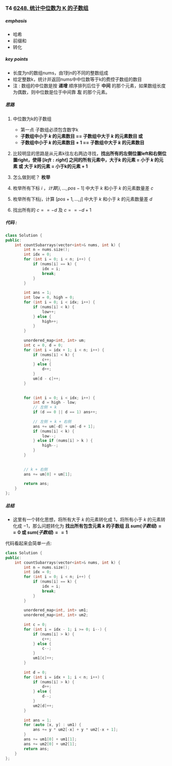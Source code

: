 ### T4 [6248. 统计中位数为 K 的子数组](https://leetcode.cn/problems/count-subarrays-with-median-k/)

##### emphasis

* 哈希
* 前缀和
* 转化

##### key points

* 长度为n的数组nums，由1到n的不同的整数组成
* 给定整数k，统计并返回nums中中位数等于k的费控子数组的数目
* 注 : 数组的中位数是按 **递增** 顺序排列后位于 **中间** 的那个元素，如果数组长度为偶数，则中位数是位于中间靠 **左** 的那个元素。

##### 思路

1. 中位数为k的子数组
   * 第一点 子数组必须包含数字k
   * **子数组中小于 $k$ 的元素数目 == 子数组中大于 $k$ 的元素数目  或**
   * **子数组中小于  $k$ 的元素数目 + $1$ == 子数组中大于 $k$ 的元素数目**

2. 比较明显的思路是从元素k往左右两边寻找，**找出所有的左侧位置left和右侧位置right，使得 $[left : right]$ 之间的所有元素中，大于$k$ 的元素 = 小于 $k$ 的元素 或 大于 $k$的元素 = 小于k的元素 + $1$**

3. 怎么做到呢？  **枚举**

4. 枚举所有下标 $i$ $，计算[i,...,pos - 1]$ 中大于 $k$ 和小于 $k$ 的元素数量差 $c$
5. 枚举所有下标$j$，计算 $[pos + 1,..., j]$ 中大于 $k$ 和小于 $k$ 的元素数量差 $d$
6. 找出所有的 $c == -d$ 及 $c == -d + 1$

##### 代码 : 

```cpp
class Solution {
public:
    int countSubarrays(vector<int>& nums, int k) {
        int n = nums.size();
        int idx = 0;
        for (int i = 0; i < n; i++) {
            if (nums[i] == k) {
                idx = i;
                break;
            }
        }
        
        int ans = 1;
        int low = 0, high = 0;
        for (int i = 0; i < idx; i++) {
            if (nums[i] < k) {
                low++;
            } else {
                high++;
            }
        }
        
        unordered_map<int, int> um;
        int c = 0, d = 0;
        for (int i = idx + 1; i < n; i++) {
            if (nums[i] < k) {
                c++;
            } else {
                d++;
            }
            um[d - c]++;
        }
        
        
        for (int i = 0; i < idx; i++) {
            int d = high - low;
            // 左侧 + k
            if (d == 0 || d == 1) ans++;
            
            // 左侧 + k + 右侧
            ans += um[-d] + um[-d + 1];
            if (nums[i] < k) {
                low--;
            } else if (nums[i] > k ) {
                high--;
            }    
        }
        
        
        // k + 右侧
        ans += um[0] + um[1];
        
        return ans;
    }
};
```

##### 总结

* 这里有一个转化思想，将所有大于 $k$ 的元素转化成 $1$，将所有小于 $k$ 的元素转化成 $-1$，那么问题转化为 **找出所有包含元素 $k$ 的子数组 且 $sum(子数组) == 0$ 或 $sum(子数组) == 1$**

代码看起来会简单一点:

```cpp
class Solution {
public:
    int countSubarrays(vector<int>& nums, int k) {
        int n = nums.size();
        int idx = 0;
        for (int i = 0; i < n; i++) {
            if (nums[i] == k) {
                idx = i;
                break;
            }
        }
        
        unordered_map<int, int> um1;
        unordered_map<int, int> um2;
        
        int c = 0;
        for (int i = idx - 1; i >= 0; i--) {
            if (nums[i] > k) {
                c++;
            } else {
                c--;
            }
            um1[c]++;
        }
        
        int d = 0;
        for (int i = idx + 1; i < n; i++) {
            if (nums[i] > k) {
                d++;
            } else {
                d--;
            }
            um2[d]++;
        }
        
        int ans = 1;
        for (auto [x, y] : um1) {
            ans += y * um2[-x] + y * um2[-x + 1];
        }
        ans += um1[0] + um1[1];
        ans += um2[0] + um2[1];
        return ans;
    }
};
```
